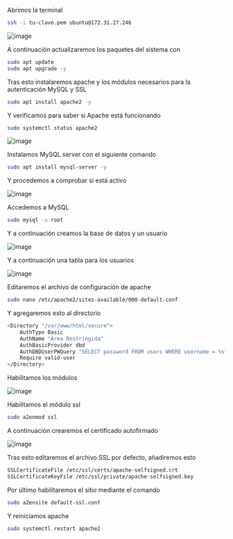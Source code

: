 Abrimos la terminal 
```bash
ssh -i tu-clave.pem ubuntu@172.31.27.246
```

![image](https://github.com/user-attachments/assets/a8d002e4-0e9d-4a1b-b6b3-69b989d4469e)

A continuación actualizaremos los paquetes del sistema con
```bash
sudo apt update
sudo apt upgrade -y
```

Tras esto instalaremos apache y los módulos necesarios para la autenticación MySQL y SSL
```bash
sudo apt install apache2 -y
```
Y verificamos para saber si Apache está funcionando
```bash
sudo systemctl status apache2
```

![image](https://github.com/user-attachments/assets/e3630c49-0272-46aa-b2e1-9143a3d92f4e)

Instalamos MySQL server con el siguiente comando
```bash
sudo apt install mysql-server -y
```
Y procedemos a comprobar si está activo

![image](https://github.com/user-attachments/assets/50cdc775-100a-4200-867a-921ed4e66765)

Accedemos a MySQL
```bash
sudo mysql -u root
```
Y a continuación creamos la base de datos y un usuario

![image](https://github.com/user-attachments/assets/27f945a1-f22d-483b-95e8-ecce309c580b)

Y a continuación una tabla para los usuarios

![image](https://github.com/user-attachments/assets/aa460da1-e261-4a72-bbf2-35c015709784)

Editaremos el archivo de configuración de apache
```bash
sudo nano /etc/apache2/sites-available/000-default.conf
```
Y agregaremos esto al directorio
```bash
<Directory "/var/www/html/secure">
    AuthType Basic
    AuthName "Área Restringida"
    AuthBasicProvider dbd
    AuthDBDUserPWQuery "SELECT password FROM users WHERE username = %s"
    Require valid-user
</Directory>
```
Habilitamos los módulos

![image](https://github.com/user-attachments/assets/fe44bdf3-7969-4699-87da-30d86b047298)

Habilitamos el módulo ssl
```bash
sudo a2enmod ssl
```  

A continuación crearemos el certificado autofirmado

![image](https://github.com/user-attachments/assets/54247526-1854-4bbf-905e-f9d18e74b5d6)

Tras esto editaremos el archivo SSL por defecto, añadiremos esto
```bash
SSLCertificateFile /etc/ssl/certs/apache-selfsigned.crt
SSLCertificateKeyFile /etc/ssl/private/apache-selfsigned.key
```

Por último habilitaremos el sitio mediante el comando
```bash
sudo a2ensite default-ssl.conf
```
Y reiniciamos apache
```bash
sudo systemctl restart apache2
```




